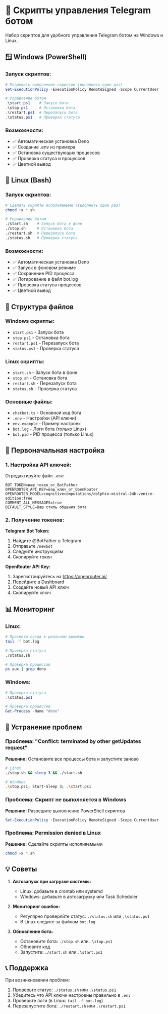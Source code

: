 # 🤖 Скрипты управления Telegram ботом

Набор скриптов для удобного управления Telegram ботом на Windows и Linux.

## 🪟 Windows (PowerShell)

### Запуск скриптов:
```powershell
# Разрешить выполнение скриптов (выполнить один раз)
Set-ExecutionPolicy -ExecutionPolicy RemoteSigned -Scope CurrentUser

# Управление ботом
.\start.ps1    # Запуск бота
.\stop.ps1     # Остановка бота  
.\restart.ps1  # Перезапуск бота
.\status.ps1   # Проверка статуса
```

### Возможности:
- ✅ Автоматическая установка Deno
- ✅ Создание .env из примера
- ✅ Остановка существующих процессов
- ✅ Проверка статуса и процессов
- ✅ Цветной вывод

## 🐧 Linux (Bash)

### Запуск скриптов:
```bash
# Сделать скрипты исполняемыми (выполнить один раз)
chmod +x *.sh

# Управление ботом  
./start.sh    # Запуск бота в фоне
./stop.sh     # Остановка бота
./restart.sh  # Перезапуск бота
./status.sh   # Проверка статуса
```

### Возможности:
- ✅ Автоматическая установка Deno
- ✅ Запуск в фоновом режиме  
- ✅ Сохранение PID процесса
- ✅ Логирование в файл bot.log
- ✅ Проверка статуса процессов
- ✅ Цветной вывод

## 📁 Структура файлов

### Windows скрипты:
- `start.ps1` - Запуск бота
- `stop.ps1` - Остановка бота
- `restart.ps1` - Перезапуск бота  
- `status.ps1` - Проверка статуса

### Linux скрипты:
- `start.sh` - Запуск бота в фоне
- `stop.sh` - Остановка бота
- `restart.sh` - Перезапуск бота
- `status.sh` - Проверка статуса

### Основные файлы:
- `chatbot.ts` - Основной код бота
- `.env` - Настройки (API ключи)
- `env.example` - Пример настроек
- `bot.log` - Логи бота (только Linux)
- `bot.pid` - PID процесса (только Linux)

## 🔧 Первоначальная настройка

### 1. Настройка API ключей:
Отредактируйте файл `.env`:
```env
BOT_TOKEN=ваш_токен_от_BotFather
OPENROUTER_API_KEY=ваш_ключ_от_OpenRouter
OPENROUTER_MODEL=cognitivecomputations/dolphin-mistral-24b-venice-edition:free
COMMENT_ALL_MESSAGES=true
DEFAULT_STYLE=Ваш стиль общения бота
```

### 2. Получение токенов:

**Telegram Bot Token:**
1. Найдите @BotFather в Telegram
2. Отправьте `/newbot`
3. Следуйте инструкциям
4. Скопируйте токен

**OpenRouter API Key:**
1. Зарегистрируйтесь на https://openrouter.ai/
2. Перейдите в Dashboard  
3. Создайте новый API ключ
4. Скопируйте ключ

## 📊 Мониторинг

### Linux:
```bash
# Просмотр логов в реальном времени
tail -f bot.log

# Проверка статуса
./status.sh

# Проверка процессов
ps aux | grep deno
```

### Windows:
```powershell
# Проверка статуса
.\status.ps1

# Проверка процессов
Get-Process -Name "deno"
```

## 🚨 Устранение проблем

### Проблема: "Conflict: terminated by other getUpdates request"
**Решение:** Остановите все процессы бота и запустите заново
```bash
# Linux
./stop.sh && sleep 3 && ./start.sh

# Windows  
.\stop.ps1; Start-Sleep 3; .\start.ps1
```

### Проблема: Скрипт не выполняется в Windows
**Решение:** Разрешите выполнение PowerShell скриптов
```powershell
Set-ExecutionPolicy -ExecutionPolicy RemoteSigned -Scope CurrentUser
```

### Проблема: Permission denied в Linux
**Решение:** Сделайте скрипты исполняемыми
```bash
chmod +x *.sh
```

## 💡 Советы

1. **Автозапуск при загрузке системы:**
   - Linux: добавьте в crontab или systemd
   - Windows: добавьте в автозагрузку или Task Scheduler

2. **Мониторинг ошибок:**
   - Регулярно проверяйте статус: `./status.sh` или `.\status.ps1`
   - В Linux следите за файлом `bot.log`

3. **Обновление бота:**
   - Остановите бота: `./stop.sh` или `.\stop.ps1`
   - Обновите код
   - Запустите: `./start.sh` или `.\start.ps1`

## 📞 Поддержка

При возникновении проблем:
1. Проверьте статус: `./status.sh` или `.\status.ps1`
2. Убедитесь что API ключи настроены правильно в `.env`
3. Проверьте логи (в Linux: `tail -f bot.log`)
4. Перезапустите бота: `./restart.sh` или `.\restart.ps1`